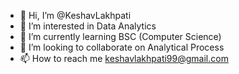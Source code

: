- 👋 Hi, I’m @KeshavLakhpati
- 👀 I’m interested in Data Analytics
- 🌱 I’m currently learning BSC (Computer Science)
- 💞️ I’m looking to collaborate on Analytical Process
- 📫 How to reach me keshavlakhpati99@gmail.com

<!---
KeshavLakhpati/KeshavLakhpati is a ✨ special ✨ repository because its `README.md` (this file) appears on your GitHub profile.
You can click the Preview link to take a look at your changes.
--->
